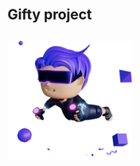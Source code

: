 # Gifty project




<br/>
<p style="margin:0 auto; align:center">
<img src="images/GiftyManWithConfity.svg" width="250" alt="GiftyMan" style="position:absolute; z-index:2">

<img src="images/confetti.svg" width="250" alt="confetti" style="position:relative; z-index:0">
</p>
<br/>
